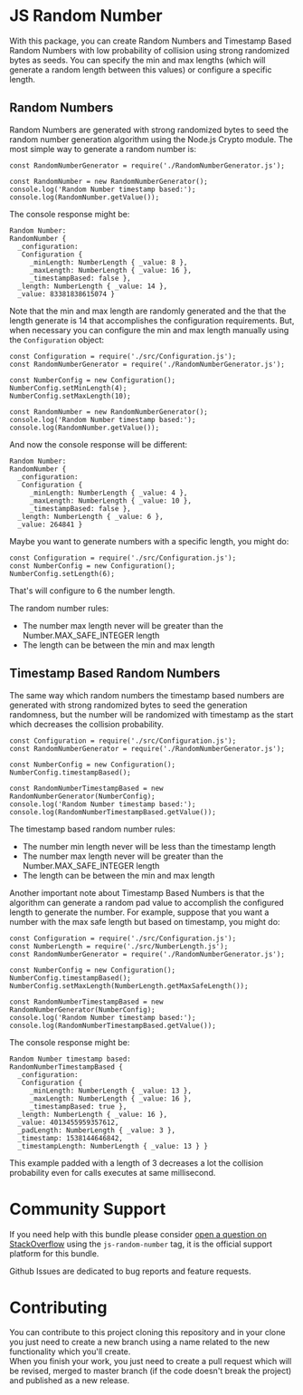 # JS Random Number

With this package, you can create Random Numbers and Timestamp Based Random Numbers with low probability of collision 
using strong randomized bytes as seeds. You can specify the min and max lengths (which will generate a random length between this values) or configure a specific length.

## Random Numbers

Random Numbers are generated with strong randomized bytes to seed the random number generation algorithm using the 
Node.js Crypto module. The most simple way to generate a random number is:

```JS
const RandomNumberGenerator = require('./RandomNumberGenerator.js');
  
const RandomNumber = new RandomNumberGenerator();
console.log('Random Number timestamp based:');
console.log(RandomNumber.getValue());
```

The console response might be:

```
Random Number:
RandomNumber {
  _configuration: 
   Configuration {
     _minLength: NumberLength { _value: 8 },
     _maxLength: NumberLength { _value: 16 },
     _timestampBased: false },
  _length: NumberLength { _value: 14 },
  _value: 83381838615074 }
```

Note that the min and max length are randomly generated and the that the length generate is 14 that accomplishes the 
configuration requirements. But, when necessary you can configure the min and max length manually using the `Configuration` object:

```JS
const Configuration = require('./src/Configuration.js');
const RandomNumberGenerator = require('./RandomNumberGenerator.js');
  
const NumberConfig = new Configuration();
NumberConfig.setMinLength(4);
NumberConfig.setMaxLength(10);
  
const RandomNumber = new RandomNumberGenerator();
console.log('Random Number timestamp based:');
console.log(RandomNumber.getValue());
```  

And now the console response will be different:

```
Random Number:
RandomNumber {
  _configuration: 
   Configuration {
     _minLength: NumberLength { _value: 4 },
     _maxLength: NumberLength { _value: 10 },
     _timestampBased: false },
  _length: NumberLength { _value: 6 },
  _value: 264841 }
```

Maybe you want to generate numbers with a specific length, you might do:

```JS
const Configuration = require('./src/Configuration.js');
const NumberConfig = new Configuration();
NumberConfig.setLength(6);
```

That's will configure to 6 the number length.

The random number rules:
- The number max length never will be greater than the Number.MAX_SAFE_INTEGER length
- The length can be between the min and max length

## Timestamp Based Random Numbers

The same way which random numbers the timestamp based numbers are generated with strong randomized bytes to seed
the generation randomness, but the number will be randomized with timestamp as the start which decreases the collision probability.

```JS
const Configuration = require('./src/Configuration.js');
const RandomNumberGenerator = require('./RandomNumberGenerator.js');
  
const NumberConfig = new Configuration();
NumberConfig.timestampBased();
  
const RandomNumberTimestampBased = new RandomNumberGenerator(NumberConfig);
console.log('Random Number timestamp based:');
console.log(RandomNumberTimestampBased.getValue());
```

The timestamp based random number rules:
- The number min length never will be less than the timestamp length
- The number max length never will be greater than the Number.MAX_SAFE_INTEGER length
- The length can be between the min and max length

Another important note about Timestamp Based Numbers is that the algorithm can generate a random pad value to accomplish 
the configured length to generate the number. For example, suppose that you want a number with the max safe length but based
on timestamp, you might do:   

```JS
const Configuration = require('./src/Configuration.js');
const NumberLength = require('./src/NumberLength.js');
const RandomNumberGenerator = require('./RandomNumberGenerator.js');
  
const NumberConfig = new Configuration();
NumberConfig.timestampBased();
NumberConfig.setMaxLength(NumberLength.getMaxSafeLength());
  
const RandomNumberTimestampBased = new RandomNumberGenerator(NumberConfig);
console.log('Random Number timestamp based:');
console.log(RandomNumberTimestampBased.getValue());
```

The console response might be:

```
Random Number timestamp based:
RandomNumberTimestampBased {
  _configuration: 
   Configuration {
     _minLength: NumberLength { _value: 13 },
     _maxLength: NumberLength { _value: 16 },
     _timestampBased: true },
  _length: NumberLength { _value: 16 },
  _value: 4013455959357612,
  _padLength: NumberLength { _value: 3 },
  _timestamp: 1538144646842,
  _timestampLength: NumberLength { _value: 13 } }
```

This example padded with a length of 3 decreases a lot the collision probability even for calls executes at same millisecond. 

# Community Support
If you need help with this bundle please consider [open a question on StackOverflow](https://stackoverflow.com/questions/ask)
using the `js-random-number` tag, it is the official support platform for this bundle.

Github Issues are dedicated to bug reports and feature requests.

# Contributing
You can contribute to this project cloning this repository and in your clone you just need to create a new branch using a 
name related to the new functionality which you'll create.  
When you finish your work, you just need to create a pull request which will be revised, merged to master branch (if the code 
doesn't break the project) and published as a new release.
